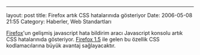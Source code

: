 ---
layout: post
title: Firefox artık CSS hatalarınıda gösteriyor
Date: 2006-05-08 21:55
Category: Haberler, Web Standartları

[Firefox][]'un gelişmiş javascript hata bildirim aracı Javascript
konsolu artık CSS hatalarınıda gösteriyor. [Firefox 1.5][] ile gelen bu
özellik CSS kodlamacılarına büyük avantaj sağlayacaktır.

  [Firefox]: http://www.mozilla.com/firefox/central/ "Firefox"
  [Firefox 1.5]: http://www.mozilla.com/firefox/central/
    "Firefox Ansayfa"
